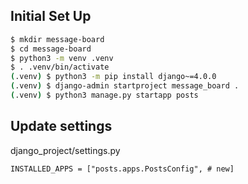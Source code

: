 ## Initial Set Up

```bash
$ mkdir message-board
$ cd message-board
$ python3 -m venv .venv
$ . .venv/bin/activate
(.venv) $ python3 -m pip install django~=4.0.0
(.venv) $ django-admin startproject message_board .
(.venv) $ python3 manage.py startapp posts
```

## Update settings
django_project/settings.py
```
INSTALLED_APPS = ["posts.apps.PostsConfig", # new]
```